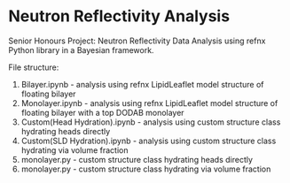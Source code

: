 # Neutron Reflectivity Analysis

Senior Honours Project: Neutron Reflectivity Data Analysis using refnx Python library in a Bayesian framework.

File structure:

1) Bilayer.ipynb - analysis using refnx LipidLeaflet model structure of floating bilayer
2) Monolayer.ipynb - analysis using refnx LipidLeaflet model structure of floating bilayer with a top DODAB monolayer
3) Custom(Head Hydration).ipynb - analysis using custom structure class hydrating heads directly
4) Custom(SLD Hydration).ipynb - analysis using custom structure class hydrating via volume fraction
5) monolayer.py - custom structure class hydrating heads directly
6) monolayer.py - custom structure class hydrating via volume fraction
